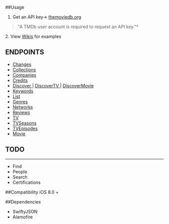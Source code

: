 
##Usage

1. Get an API key-> <a href="themoviedb.org">themoviedb.org</a>
<blockquote>
<p>"A TMDb user account is required to request an API key."*</p>
</blockquote>
2. View <a href="https://github.com/gkye/TheMovieDatabaseSwiftWrapper/wiki">Wikis</a> for examples 
<br>


## ENDPOINTS
* <a href="https://github.com/gkye/TheMovieDatabaseSwiftWrapper/wiki/Changes">Changes</a>
* <a href="https://github.com/gkye/TheMovieDatabaseSwiftWrapper/wiki/Collections"> Collections </a>
* <a href="https://github.com/gkye/TheMovieDatabaseSwiftWrapper/wiki/Companies"> Companies </a>
* <a href="https://github.com/gkye/TheMovieDatabaseSwiftWrapper/wiki/Credits"> Credits </a>
* <a href="https://github.com/gkye/TheMovieDatabaseSwiftWrapper/wiki/Discover"> Discover </a> | <a href="https://github.com/gkye/TheMovieDatabaseSwiftWrapper/wiki/DiscoverTV"> DiscoverTV </a> |  <a href="https://github.com/gkye/TheMovieDatabaseSwiftWrapper/wiki/DiscoverMovie"> DiscoverMovie</a>
* <a href="https://github.com/gkye/TheMovieDatabaseSwiftWrapper/wiki/Keywords"> Keywords </a>
* <a href="https://github.com/gkye/TheMovieDatabaseSwiftWrapper/wiki/Lists"> List </a>
* <a href="https://github.com/gkye/TheMovieDatabaseSwiftWrapper/wiki/Genres"> Genres </a>
* <a href="https://github.com/gkye/TheMovieDatabaseSwiftWrapper/wiki/Networks"> Networks </a>
* <a href="https://github.com/gkye/TheMovieDatabaseSwiftWrapper/wiki/Reviews"> Reviews </a> 
* <a href="https://github.com/gkye/TheMovieDatabaseSwiftWrapper/wiki/TV">TV</a>
* <a href="https://github.com/gkye/TheMovieDatabaseSwiftWrapper/wiki/TVSeasons">TVSeasons</a>
* <a href="https://github.com/gkye/TheMovieDatabaseSwiftWrapper/wiki/TVEpisodes">TVEpisodes</a>
* <a href="https://github.com/gkye/TheMovieDatabaseSwiftWrapper/wiki/Movie">Movie</a>

## TODO
---------
* Find 
* People 
* Search 
* Certifications 

##Compatibility
iOS 8.0 +

##Dependencies
* SwiftyJSON
* Alamofire

